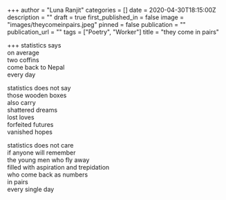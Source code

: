 +++
author = "Luna Ranjit"
categories = []
date = 2020-04-30T18:15:00Z
description = ""
draft = true
first_published_in = false
image = "images/theycomeinpairs.jpeg"
pinned = false
publication = ""
publication_url = ""
tags = ["Poetry", "Worker"]
title = "they come in pairs"

+++
statistics says  
on average  
two coffins  
come back to Nepal  
every day

statistics does not say  
those wooden boxes  
also carry  
shattered dreams  
lost loves  
forfeited futures  
vanished hopes

statistics does not care  
if anyone will remember  
the young men who fly away  
filled with aspiration and trepidation  
who come back as numbers  
in pairs  
every single day